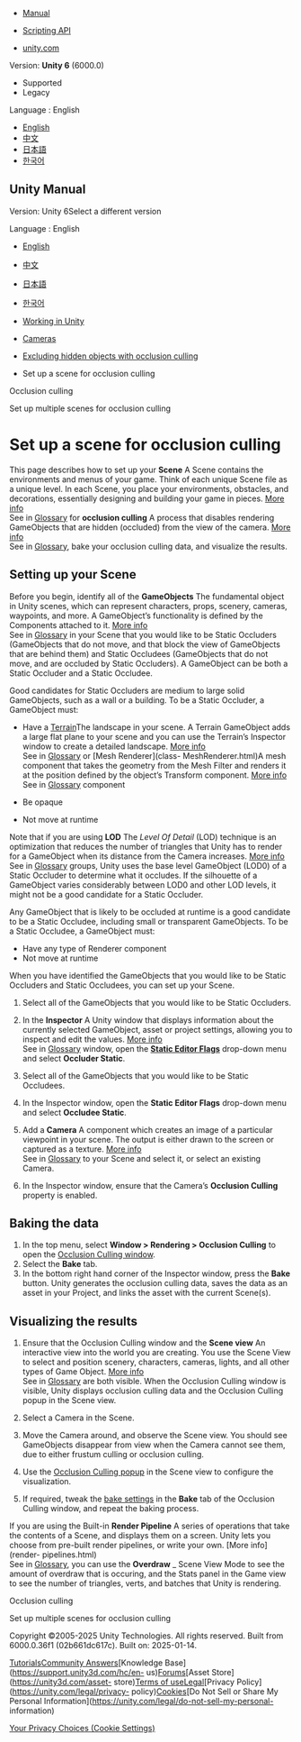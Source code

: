 [](https://docs.unity3d.com)

  * [Manual](../Manual/index.html)
  * [Scripting API](../ScriptReference/index.html)

  * [unity.com](https://unity.com/)

Version: **Unity 6** (6000.0)

  * Supported
  * Legacy

Language : English

  * [English](/Manual/occlusion-culling-getting-started.html)
  * [中文](/cn/current/Manual/occlusion-culling-getting-started.html)
  * [日本語](/ja/current/Manual/occlusion-culling-getting-started.html)
  * [한국어](/kr/current/Manual/occlusion-culling-getting-started.html)

[](https://docs.unity3d.com)

## Unity Manual

Version: Unity 6Select a different version

Language : English

  * [English](/Manual/occlusion-culling-getting-started.html)
  * [中文](/cn/current/Manual/occlusion-culling-getting-started.html)
  * [日本語](/ja/current/Manual/occlusion-culling-getting-started.html)
  * [한국어](/kr/current/Manual/occlusion-culling-getting-started.html)

  * [Working in Unity](working-in-unity.html)
  * [Cameras](Cameras.html)
  * [Excluding hidden objects with occlusion culling](OcclusionCulling-landing.html)
  * Set up a scene for occlusion culling

[](OcclusionCulling.html)

Occlusion culling

[](occlusion-culling-scene-loading.html)

Set up multiple scenes for occlusion culling

# Set up a scene for occlusion culling

This page describes how to set up your **Scene** A Scene contains the
environments and menus of your game. Think of each unique Scene file as a
unique level. In each Scene, you place your environments, obstacles, and
decorations, essentially designing and building your game in pieces. [More
info](CreatingScenes.html)  
See in [Glossary](Glossary.html#Scene) for **occlusion culling** A process
that disables rendering GameObjects that are hidden (occluded) from the view
of the camera. [More info](OcclusionCulling.html)  
See in [Glossary](Glossary.html#Occlusionculling), bake your occlusion culling
data, and visualize the results.

## Setting up your Scene

Before you begin, identify all of the **GameObjects** The fundamental object
in Unity scenes, which can represent characters, props, scenery, cameras,
waypoints, and more. A GameObject’s functionality is defined by the Components
attached to it. [More info](class-GameObject.html)  
See in [Glossary](Glossary.html#GameObject) in your Scene that you would like
to be Static Occluders (GameObjects that do not move, and that block the view
of GameObjects that are behind them) and Static Occludees (GameObjects that do
not move, and are occluded by Static Occluders). A GameObject can be both a
Static Occluder and a Static Occludee.

Good candidates for Static Occluders are medium to large solid GameObjects,
such as a wall or a building. To be a Static Occluder, a GameObject must:

  * Have a [Terrain](terrain-UsingTerrains.html)The landscape in your scene. A Terrain GameObject adds a large flat plane to your scene and you can use the Terrain’s Inspector window to create a detailed landscape. [More info](terrain-UsingTerrains.html)  
See in [Glossary](Glossary.html#Terrain) or [Mesh Renderer](class-
MeshRenderer.html)A mesh component that takes the geometry from the Mesh
Filter and renders it at the position defined by the object’s Transform
component. [More info](class-MeshRenderer.html)  
See in [Glossary](Glossary.html#MeshRenderer) component

  * Be opaque
  * Not move at runtime

Note that if you are using **LOD** The _Level Of Detail_ (LOD) technique is an
optimization that reduces the number of triangles that Unity has to render for
a GameObject when its distance from the Camera increases. [More
info](LevelOfDetail.html)  
See in [Glossary](Glossary.html#LOD) groups, Unity uses the base level
GameObject (LOD0) of a Static Occluder to determine what it occludes. If the
silhouette of a GameObject varies considerably between LOD0 and other LOD
levels, it might not be a good candidate for a Static Occluder.

Any GameObject that is likely to be occluded at runtime is a good candidate to
be a Static Occludee, including small or transparent GameObjects. To be a
Static Occludee, a GameObject must:

  * Have any type of Renderer component
  * Not move at runtime

When you have identified the GameObjects that you would like to be Static
Occluders and Static Occludees, you can set up your Scene.

  1. Select all of the GameObjects that you would like to be Static Occluders.
  2. In the **Inspector** A Unity window that displays information about the currently selected GameObject, asset or project settings, allowing you to inspect and edit the values. [More info](UsingTheInspector.html)  
See in [Glossary](Glossary.html#Inspector) window, open the **[Static Editor
Flags](StaticObjects.html)** drop-down menu and select **Occluder Static**.

  3. Select all of the GameObjects that you would like to be Static Occludees.
  4. In the Inspector window, open the **Static Editor Flags** drop-down menu and select **Occludee Static**.
  5. Add a **Camera** A component which creates an image of a particular viewpoint in your scene. The output is either drawn to the screen or captured as a texture. [More info](CamerasOverview.html)  
See in [Glossary](Glossary.html#Camera) to your Scene and select it, or select
an existing Camera.

  6. In the Inspector window, ensure that the Camera’s **Occlusion Culling** property is enabled.

## Baking the data

  1. In the top menu, select **Window > Rendering > Occlusion Culling** to open the [Occlusion Culling window](occlusion-culling-window.html).
  2. Select the **Bake** tab.
  3. In the bottom right hand corner of the Inspector window, press the **Bake** button. Unity generates the occlusion culling data, saves the data as an asset in your Project, and links the asset with the current Scene(s).

## Visualizing the results

  1. Ensure that the Occlusion Culling window and the **Scene view** An interactive view into the world you are creating. You use the Scene View to select and position scenery, characters, cameras, lights, and all other types of Game Object. [More info](UsingTheSceneView.html)  
See in [Glossary](Glossary.html#SceneView) are both visible. When the
Occlusion Culling window is visible, Unity displays occlusion culling data and
the Occlusion Culling popup in the Scene view.

  2. Select a Camera in the Scene.
  3. Move the Camera around, and observe the Scene view. You should see GameObjects disappear from view when the Camera cannot see them, due to either frustum culling or occlusion culling.
  4. Use the [Occlusion Culling popup](occlusion-culling-window.html#occlusion-culling-popup) in the Scene view to configure the visualization.
  5. If required, tweak the [bake settings](occlusion-culling-window.html#bake-tab) in the **Bake** tab of the Occlusion Culling window, and repeat the baking process.

If you are using the Built-in **Render Pipeline** A series of operations that
take the contents of a Scene, and displays them on a screen. Unity lets you
choose from pre-built render pipelines, or write your own. [More info](render-
pipelines.html)  
See in [Glossary](Glossary.html#Renderpipeline), you can use the **Overdraw**
_ Scene View Mode to see the amount of overdraw that is occuring, and the
Stats panel in the Game view to see the number of triangles, verts, and
batches that Unity is rendering.

[](OcclusionCulling.html)

Occlusion culling

[](occlusion-culling-scene-loading.html)

Set up multiple scenes for occlusion culling

Copyright ©2005-2025 Unity Technologies. All rights reserved. Built from
6000.0.36f1 (02b661dc617c). Built on: 2025-01-14.

[Tutorials](https://learn.unity.com/)[Community
Answers](https://answers.unity3d.com)[Knowledge
Base](https://support.unity3d.com/hc/en-
us)[Forums](https://forum.unity3d.com)[Asset Store](https://unity3d.com/asset-
store)[Terms of
use](https://docs.unity3d.com/Manual/TermsOfUse.html)[Legal](https://unity.com/legal)[Privacy
Policy](https://unity.com/legal/privacy-
policy)[Cookies](https://unity.com/legal/cookie-policy)[Do Not Sell or Share
My Personal Information](https://unity.com/legal/do-not-sell-my-personal-
information)

[Your Privacy Choices (Cookie Settings)](javascript:void\(0\);)

